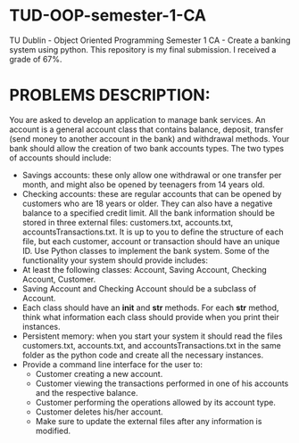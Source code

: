 # TUD-OOP-semester-1-CA
TU Dublin - Object Oriented Programming Semester 1 CA - Create a banking system using python. This repository is my final submission. I received a grade of 67%.


# PROBLEMS DESCRIPTION:

You are asked to develop an application to manage bank services. An account is a general
account class that contains balance, deposit, transfer (send money to another account in
the bank) and withdrawal methods. Your bank should allow the creation of two bank
accounts types. The two types of accounts should include:

 - Savings accounts: these only allow one withdrawal or one transfer per month, and might also be opened by teenagers from 14 years old.
 - Checking accounts: these are regular accounts that can be opened by customers who are 18 years or older. They can also have a negative balance to a specified credit limit. All the bank information should be stored in three external files: customers.txt, accounts.txt, accountsTransactions.txt. It is up to you to define the structure of each file, but each customer, account or transaction should have an unique ID. Use Python classes to implement the bank system. Some of the functionality your system should provide includes:
 - At least the following classes: Account, Saving Account, Checking Account, Customer.
 - Saving Account and Checking Account should be a subclass of Account.
 - Each class should have an __init__ and __str__ methods. For each __str__ method, think what information each class should provide when you print their instances.
 - Persistent memory: when you start your system it should read the files customers.txt, accounts.txt, and accountsTransactions.txt in the same folder as the python code and create all the necessary instances.
 - Provide a command line interface for the user to:
   - Customer creating a new account.
   - Customer viewing the transactions performed in one of his accounts and the respective balance.
   - Customer performing the operations allowed by its account type.
   - Customer deletes his/her account.
   - Make sure to update the external files after any information is modified.
